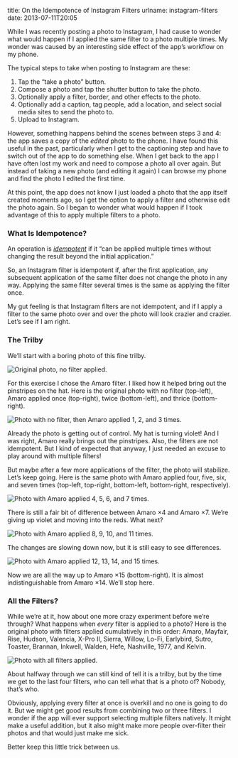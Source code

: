 title: On the Idempotence of Instagram Filters
urlname: instagram-filters
date: 2013-07-11T20:05

While I was recently posting a photo to Instagram, I had cause to wonder what would happen if I applied the same filter
to a photo multiple times. My wonder was caused by an interesting side effect of the app&#x02bc;s workflow on my phone.

The typical steps to take when posting to Instagram are these:

1.  Tap the &ldquo;take a photo&rdquo; button.
2.  Compose a photo and tap the shutter button to take the photo.
3.  Optionally apply a filter, border, and other effects to the photo.
4.  Optionally add a caption, tag people, add a location, and select social media sites to send the photo to.
5.  Upload to Instagram.

However, something happens behind the scenes between steps 3 and 4: the app saves a copy of the _edited_ photo to the
phone. I have found this useful in the past, particularly when I get to the captioning step and have to switch out of
the app to do something else. When I get back to the app I have often lost my work and need to compose a photo all over
again. But instead of taking a new photo (and editing it again) I can browse my phone and find the photo I edited the
first time.

At this point, the app does not know I just loaded a photo that the app itself created moments ago, so I get the option
to apply a filter and otherwise edit the photo again. So I began to wonder what would happen if I took advantage of this
to apply multiple filters to a photo.

### What Is Idempotence?

An operation is [_idempotent_][a] if it &ldquo;can be applied multiple times without changing the result beyond the
initial application.&rdquo;

[a]: https://en.wikipedia.org/wiki/Idempotence

So, an Instagram filter is idempotent if, after the first application, any subsequent application of the same filter
does not change the photo in any way. Applying the same filter several times is the same as applying the filter once.

My gut feeling is that Instagram filters are not idempotent, and if I apply a filter to the same photo over and over the
photo will look crazier and crazier. Let&#x02bc;s see if I am right.

### The Trilby

We&#x02bc;ll start with a boring photo of this fine trilby.

![Original photo, no filter applied.][b]

[b]: {static}/images/2013-07-11-ig-00.jpg

For this exercise I chose the Amaro filter. I liked how it helped bring out the pinstripes on the hat. Here is the
original photo with no filter (top-left), Amaro applied once (top-right), twice (bottom-left), and thrice
(bottom-right).

![Photo with no filter, then Amaro applied 1, 2, and 3 times.][c]

[c]: {static}/images/2013-07-11-ig-00-03.jpg

Already the photo is getting out of control. My hat is turning violet! And I was right, Amaro really brings out the
pinstripes. Also, the filters are not idempotent. But I kind of expected that anyway, I just needed an excuse to play
around with multiple filters!

But maybe after a few more applications of the filter, the photo will stabilize. Let&#x02bc;s keep going. Here is the
same photo with Amaro applied four, five, six, and seven times (top-left, top-right, bottom-left, bottom-right,
respectively).

![Photo with Amaro applied 4, 5, 6, and 7 times.][d]

[d]: {static}/images/2013-07-11-ig-04-07.jpg

There is still a fair bit of difference between Amaro &times;4 and Amaro &times;7. We&#x02bc;re giving up violet and
moving into the reds. What next?

![Photo with Amaro applied 8, 9, 10, and 11 times.][e]

[e]: {static}/images/2013-07-11-ig-08-11.jpg

The changes are slowing down now, but it is still easy to see differences.

![Photo with Amaro applied 12, 13, 14, and 15 times.][f]

[f]: {static}/images/2013-07-11-ig-12-15.jpg

Now we are all the way up to Amaro &times;15 (bottom-right). It is almost indistinguishable from Amaro &times;14.
We&#x02bc;ll stop here.

### All the Filters?

While we&#x02bc;re at it, how about one more crazy experiment before we&#x02bc;re through? What happens when _every_
filter is applied to a photo? Here is the original photo with filters applied cumulatively in this order: Amaro,
Mayfair, Rise, Hudson, Valencia, X-Pro II, Sierra, Willow, Lo-Fi, Earlybird, Sutro, Toaster, Brannan, Inkwell, Walden,
Hefe, Nashville, 1977, and Kelvin.

![Photo with all filters applied.][g]

[g]: {static}/images/2013-07-11-ig-allfilters.jpg

About halfway through we can still kind of tell it is a trilby, but by the time we get to the last four filters, who can
tell what that is a photo of? Nobody, that&#x02bc;s who.

Obviously, applying every filter at once is overkill and no one is going to do it. But we might get good results from
combining two or three filters. I wonder if the app will ever support selecting multiple filters natively. It might make
a useful addition, but it also might make more people over-filter their photos and that would just make me sick.

Better keep this little trick between us.

